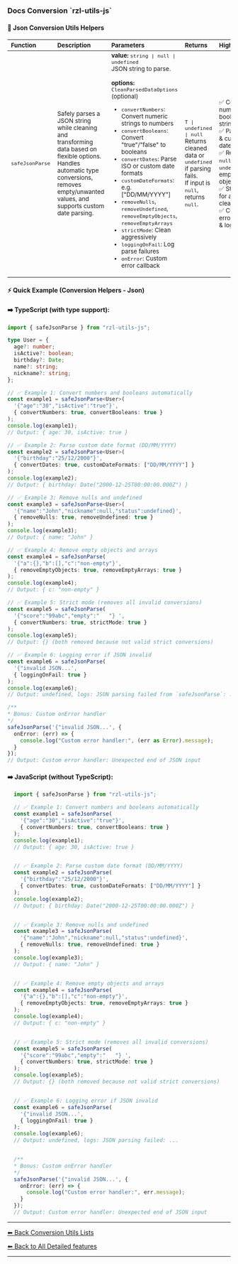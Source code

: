 <h3 id="docs-sub-main--title">
  Docs Conversion `rzl-utils-js`   
</h3>
  
  #### 🚀 Json Conversion Utils Helpers

  <table>
    <thead>
      <tr>
        <th style="text-align:left;"><small>Function</small></th>
        <th style="text-align:left;"><small>Description</small></th>
        <th style="text-align:left;"><small>Parameters</small></th>
        <th style="text-align:left;"><small>Returns</small></th>
        <th style="text-align:left;"><small>Highlights</small></th>
      </tr>
    </thead>
    <tbody>
      <tr>
        <td><small><code>safeJsonParse</code></small></td>
        <td>
          <small>
            Safely parses a JSON string while cleaning and transforming data based on flexible options.<br>
            Handles automatic type conversions, removes empty/unwanted values, and supports custom date parsing.
          </small>
        </td>
        <td>
          <small>
            <strong>value:</strong> <code>string | null | undefined</code><br>
            JSON string to parse.<br><br>
            <strong>options:</strong> <code>CleanParsedDataOptions</code> (optional)<br>
            <ul>
              <li><code>convertNumbers</code>: Convert numeric strings to numbers</li>
              <li><code>convertBooleans</code>: Convert "true"/"false" to booleans</li>
              <li><code>convertDates</code>: Parse ISO or custom date formats</li>
              <li><code>customDateFormats</code>: e.g. ["DD/MM/YYYY"]</li>
              <li><code>removeNulls</code>, <code>removeUndefined</code>, <code>removeEmptyObjects</code>, <code>removeEmptyArrays</code></li>
              <li><code>strictMode</code>: Clean aggressively</li>
              <li><code>loggingOnFail</code>: Log parse failures</li>
              <li><code>onError</code>: Custom error callback</li>
            </ul>
          </small>
        </td>
        <td>
          <small>
            <code>T | undefined | null</code><br>
            Returns cleaned data or <code>undefined</code> if parsing fails.<br>
            If input is <code>null</code>, returns <code>null</code>.
          </small>
        </td>
        <td>
          <small>
            ✅ Converts numeric & boolean strings<br>
            ✅ Parses ISO & custom dates<br>
            ✅ Removes <code>null</code>, <code>undefined</code>, empty objects/arrays<br>
            ✅ Strict mode for aggressive cleaning<br>
            ✅ Custom error handler & logging
          </small>
        </td>
      </tr>
    </tbody>
  </table>

  #### ⚡ Quick Example (Conversion Helpers - Json)
  #### ➡️ TypeScript (with type support):

  ```ts
  import { safeJsonParse } from "rzl-utils-js";

  type User = {
    age?: number;
    isActive?: boolean;
    birthday?: Date;
    name?: string;
    nickname?: string;
  };

  // ✅ Example 1: Convert numbers and booleans automatically
  const example1 = safeJsonParse<User>(
    '{"age":"30","isActive":"true"}',
    { convertNumbers: true, convertBooleans: true }
  );
  console.log(example1);
  // Output: { age: 30, isActive: true }

  // ✅ Example 2: Parse custom date format (DD/MM/YYYY)
  const example2 = safeJsonParse<User>(
    '{"birthday":"25/12/2000"}',
    { convertDates: true, customDateFormats: ["DD/MM/YYYY"] }
  );
  console.log(example2);
  // Output: { birthday: Date("2000-12-25T00:00:00.000Z") }

  // ✅ Example 3: Remove nulls and undefined
  const example3 = safeJsonParse<User>(
    '{"name":"John","nickname":null,"status":undefined}',
    { removeNulls: true, removeUndefined: true }
  );
  console.log(example3);
  // Output: { name: "John" }

  // ✅ Example 4: Remove empty objects and arrays
  const example4 = safeJsonParse(
    '{"a":{},"b":[],"c":"non-empty"}',
    { removeEmptyObjects: true, removeEmptyArrays: true }
  );
  console.log(example4);
  // Output: { c: "non-empty" }

  // ✅ Example 5: Strict mode (removes all invalid conversions)
  const example5 = safeJsonParse(
    '{"score":"99abc","empty":"   "} ',
    { convertNumbers: true, strictMode: true }
  );
  console.log(example5);
  // Output: {} (both removed because not valid strict conversions)

  // ✅ Example 6: Logging error if JSON invalid
  const example6 = safeJsonParse(
    '{"invalid JSON...',
    { loggingOnFail: true }
  );
  console.log(example6);
  // Output: undefined, logs: JSON parsing failed from `safeJsonParse`: ...

  /**
  * Bonus: Custom onError handler
  */
  safeJsonParse('{"invalid JSON...', {
    onError: (err) => {
      console.log("Custom error handler:", (err as Error).message);
    }
  });
  // Output: Custom error handler: Unexpected end of JSON input
  ```

  #### ➡️ JavaScript (without TypeScript): 

  ```ts
    import { safeJsonParse } from "rzl-utils-js";

    // ✅ Example 1: Convert numbers and booleans automatically
    const example1 = safeJsonParse(
      '{"age":"30","isActive":"true"}',
      { convertNumbers: true, convertBooleans: true }
    );
    console.log(example1);
    // Output: { age: 30, isActive: true }


    // ✅ Example 2: Parse custom date format (DD/MM/YYYY)
    const example2 = safeJsonParse(
      '{"birthday":"25/12/2000"}',
      { convertDates: true, customDateFormats: ["DD/MM/YYYY"] }
    );
    console.log(example2);
    // Output: { birthday: Date("2000-12-25T00:00:00.000Z") }


    // ✅ Example 3: Remove nulls and undefined
    const example3 = safeJsonParse(
      '{"name":"John","nickname":null,"status":undefined}',
      { removeNulls: true, removeUndefined: true }
    );
    console.log(example3);
    // Output: { name: "John" }


    // ✅ Example 4: Remove empty objects and arrays
    const example4 = safeJsonParse(
      '{"a":{},"b":[],"c":"non-empty"}',
      { removeEmptyObjects: true, removeEmptyArrays: true }
    );
    console.log(example4);
    // Output: { c: "non-empty" }


    // ✅ Example 5: Strict mode (removes all invalid conversions)
    const example5 = safeJsonParse(
      '{"score":"99abc","empty":"   "} ',
      { convertNumbers: true, strictMode: true }
    );
    console.log(example5);
    // Output: {} (both removed because not valid strict conversions)


    // ✅ Example 6: Logging error if JSON invalid
    const example6 = safeJsonParse(
      '{"invalid JSON...',
      { loggingOnFail: true }
    );
    console.log(example6);
    // Output: undefined, logs: JSON parsing failed: ...


    /**
    * Bonus: Custom onError handler
    */
    safeJsonParse('{"invalid JSON...', {
      onError: (err) => {
        console.log("Custom error handler:", err.message);
      }
    });
    // Output: Custom error handler: Unexpected end of JSON input
  ```

---

[⬅ Back Conversion Utils Lists](https://github.com/rzl-app/rzl-utils-js/blob/main/docs/detailed-features/conversions/index.md#conversions-lists)

[⬅ Back to All Detailed features](https://github.com/rzl-app/rzl-utils-js?tab=readme-ov-file#detailed-features)

---
